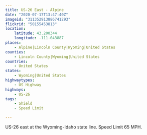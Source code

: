 ```yaml
---
title: US-26 East - Alpine
date: "2020-07-17T13:47:40Z"
imageid: "311352913886741293"
flickrid: "50155453813"
location:
    latitude: 43.200344
    longitude: -111.043887
places:
    - Alpine|Lincoln County|Wyoming|United States
counties:
    - Lincoln County|Wyoming|United States
countries:
    - United States
states:
    - Wyoming|United States
highwaytypes:
    - US Highway
highways:
    - US-26
tags:
    - Shield
    - Speed Limit

---
```

US-26 east at the Wyoming-Idaho state line.  Speed Limit 65 MPH.